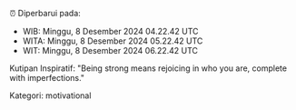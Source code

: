 ⏰ Diperbarui pada:
- WIB: Minggu, 8 Desember 2024 04.22.42 UTC
- WITA: Minggu, 8 Desember 2024 05.22.42 UTC
- WIT: Minggu, 8 Desember 2024 06.22.42 UTC

Kutipan Inspiratif:
"Being strong means rejoicing in who you are, complete with imperfections."


Kategori: motivational

